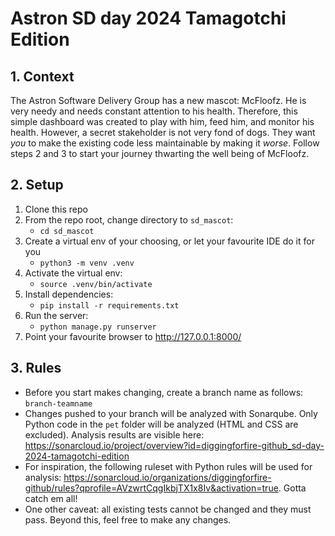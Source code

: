 # Astron SD day 2024 Tamagotchi Edition

## 1. Context

The Astron Software Delivery Group has a new mascot: McFloofz. He is very needy and needs constant attention to his health. Therefore, this simple dashboard was created to play with him, feed him, and monitor his health. However, a secret stakeholder is not very fond of dogs. They want *you* to make the existing code less maintainable by making it *worse*. Follow steps 2 and 3 to start your journey thwarting the well being of McFloofz.


## 2. Setup

1. Clone this repo 
2. From the repo root, change directory to `sd_mascot`:
    - `cd sd_mascot`
3. Create a virtual env of your choosing, or let your favourite IDE do it for you 
    - `python3 -m venv .venv`
4. Activate the virtual env:
    - `source .venv/bin/activate`
5. Install dependencies: 
    - `pip install -r requirements.txt`
6. Run the server:
    - `python manage.py runserver`
7. Point your favourite browser to http://127.0.0.1:8000/

## 3. Rules

* Before you start makes changing, create a branch name as follows: `branch-teamname`
* Changes pushed to your branch will be analyzed with Sonarqube. Only Python code in the `pet` folder will be analyzed (HTML and CSS are excluded). Analysis results are visible here: https://sonarcloud.io/project/overview?id=diggingforfire-github_sd-day-2024-tamagotchi-edition
* For inspiration, the following ruleset with Python rules will be used for analysis: https://sonarcloud.io/organizations/diggingforfire-github/rules?qprofile=AVzwrtCqgIkbjTX1x8Iv&activation=true. Gotta catch em all!
* One other caveat: all existing tests cannot be changed and they must pass. Beyond this, feel free to make any changes.